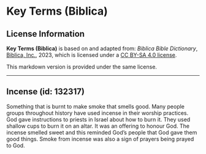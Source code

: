 # Key Terms (Biblica)

## License Information

**Key Terms (Biblica)** is based on and adapted from: _Biblica Bible Dictionary_, [Biblica, Inc.](https://www.biblica.com/), 2023, which is licensed under a [CC BY-SA 4.0 license](https://creativecommons.org/licenses/by-sa/4.0/legalcode.en).

This markdown version is provided under the same license.



--------------------------------

## Incense (id: 132317)

Something that is burnt to make smoke that smells good. Many people groups throughout history have used incense in their worship practices. God gave instructions to priests in Israel about how to burn it. They used shallow cups to burn it on an altar. It was an offering to honour God. The incense smelled sweet and this reminded God’s people that God gave them good things. Smoke from incense was also a sign of prayers being prayed to God.


